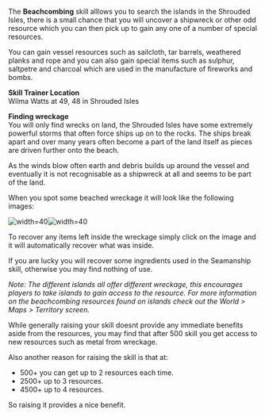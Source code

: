 ---
---
The **Beachcombing** skill alllows you to search the islands in the Shrouded Isles, there is a small chance that you will uncover a shipwreck or other odd resource which you can then pick up to gain any one of a number of special resources.

You can gain vessel resources such as sailcloth, tar barrels, weathered planks and rope and you can also gain special items such as sulphur, saltpetre and charcoal which are used in the manufacture of fireworks and bombs.

**Skill Trainer Location**  
Wilma Watts at 49, 48 in Shrouded Isles

**Finding wreckage**  
You will only find wrecks on land, the Shrouded Isles have some extremely powerful storms that often force ships up on to the rocks. The ships break apart and over many years often become a part of the land itself as pieces are driven further onto the beach.

As the winds blow often earth and debris builds up around the vessel and eventually it is not recognisable as a shipwreck at all and seems to be part of the land.

When you spot some beached wreckage it will look like the following images:

![width=40](game/i/wreck.gif)![width=40](game/i/wreck1.gif)

To recover any items left inside the wreckage simply click on the image and it will automatically recover what was inside.

If you are lucky you will recover some ingredients used in the Seamanship skill, otherwise you may find nothing of use.

_Note: The different islands all offer different wreckage, this encourages players to take islands to gain access to the resource._ _For more information on the beachcombing resources found on islands check out the World > Maps > Territory screen._

While generally raising your skill doesnt provide any immediate benefits aside from the resources, you may find that after 500 skill you get access to new resources such as metal from wreckage.

Also another reason for raising the skill is that at:

*   500+ you can get up to 2 resources each time.
*   2500+ up to 3 resources.
*   4500+ up to 4 resources.

So raising it provides a nice benefit.